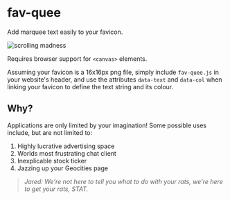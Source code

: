 # fav-quee
Add marquee text easily to your favicon.

![scrolling madness](http://i.imgur.com/Z0QD52G.gif)

Requires browser support for `<canvas>` elements.

Assuming your favicon is a 16x16px png file, simply include `fav-quee.js` in your website's header, and use the attributes `data-text` and `data-col` when linking your favicon to define the text string and its colour.

## Why?
Applications are only limited by your imagination!
Some possible uses include, but are not limited to:

1. Highly lucrative advertising space
2. Worlds most frustrating chat client
3. Inexplicable stock ticker
4. Jazzing up your Geocities page


>_Jared: We're not here to tell you what to do with your rats, we're here to get your rats, STAT._
